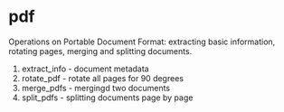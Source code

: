 # pdf
Operations on Portable Document Format: extracting basic information, rotating pages, merging and splitting documents.

1) extract_info - document metadata
2) rotate_pdf - rotate all pages for 90 degrees
3) merge_pdfs - mergingd two documents
4) split_pdfs - splitting documents page by page
